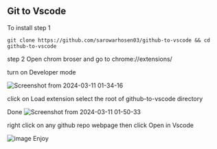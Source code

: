 ## Git to Vscode
To install 
step 1
```
git clone https://github.com/sarowarhosen03/github-to-vscode && cd  github-to-vscode
```
step 2
Open chrom broser and go to 
chrome://extensions/

turn on  Developer mode

![Screenshot from 2024-03-11 01-34-16](https://github.com/sarowarhosen03/github-to-vscode/assets/98280301/c2895d84-9f6f-4e63-b3d2-318a20c5546a)

click on Load extension
select the root of github-to-vscode directory

Done ![Screenshot from 2024-03-11 01-50-33](https://github.com/sarowarhosen03/github-to-vscode/assets/98280301/7e3f10f8-f713-4df9-8aa4-e5b46e16925c)

right click on any github repo webpage then click Open in Vscode 

![image](https://github.com/sarowarhosen03/github-to-vscode/assets/98280301/da1d886c-efd4-4b31-b022-0ebbc556734e)
Enjoy
